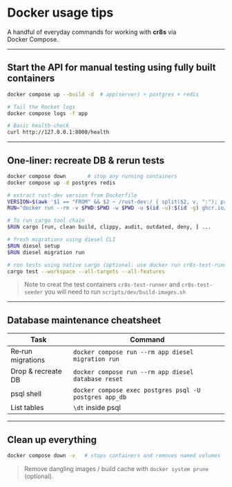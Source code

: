 # Docker usage tips

A handful of everyday commands for working with **cr8s** via Docker Compose.

---

## Start the API for manual testing using fully built containers

```bash
docker compose up --build -d  # app(server) + postgres + redis

# Tail the Rocket logs
docker compose logs -f app

# Basic health‑check
curl http://127.0.0.1:8000/health
```

---

## One‑liner: recreate DB & rerun tests

```bash
docker compose down       # stop any running containers
docker compose up -d postgres redis

# extract rust-dev version from Dockerfile
VERSION=$(awk '$1 == "FROM" && $2 ~ /rust-dev:/ { split($2, v, ":"); print v[2]; exit }' Dockerfile)
RUN="docker run --rm -v $PWD:$PWD -w $PWD -u $(id -u):$(id -g) ghcr.io/johnbasrai/cr8s/rust-dev:$VERSION"

# To run cargo tool chain
$RUN cargo [run, clean build, clippy, audit, outdated, deny, ] ...

# fresh migrations using diesel CLI
$RUN diesel setup
$RUN diesel migration run

# run tests using native cargo (optional: use docker run cr8s-test-runner)
cargo test --workspace --all-targets --all-features
```
> Note to creat the test containers `cr8s-test-runner` and `cr8s-test-seeder` you will need to run `scripts/dev/build-images.sh`

---

## Database maintenance cheatsheet

| Task               | Command                                                |
| ------------------ | ------------------------------------------------------ |
| Re‑run migrations  | `docker compose run --rm app diesel migration run`     |
| Drop & recreate DB | `docker compose run --rm app diesel database reset`    |
| psql shell         | `docker compose exec postgres psql -U postgres app_db` |
| List tables        | `\dt` inside psql                                      |

---

## Clean up everything

```bash
docker compose down -v   # stops containers and removes named volumes
```

> Remove dangling images / build cache with `docker system prune` (optional).
